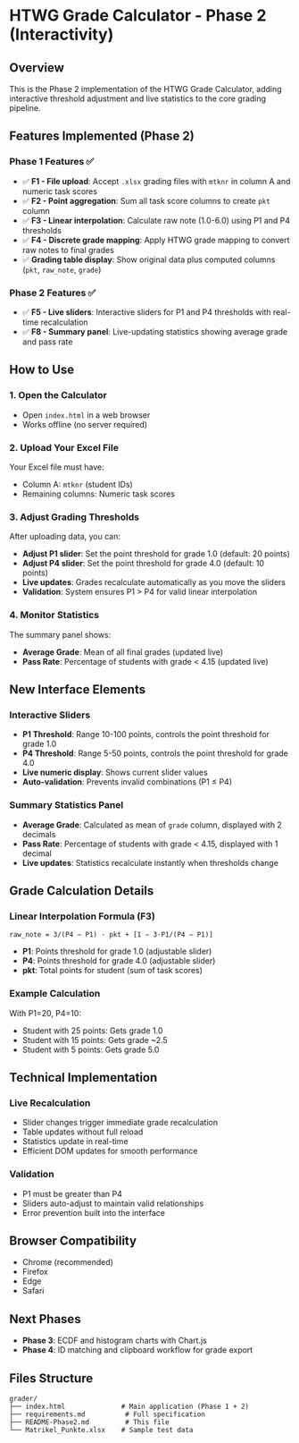 # HTWG Grade Calculator - Phase 2 (Interactivity)

## Overview

This is the Phase 2 implementation of the HTWG Grade Calculator, adding interactive threshold adjustment and live statistics to the core grading pipeline.

## Features Implemented (Phase 2)

### Phase 1 Features ✅
- ✅ **F1 - File upload**: Accept `.xlsx` grading files with `mtknr` in column A and numeric task scores
- ✅ **F2 - Point aggregation**: Sum all task score columns to create `pkt` column
- ✅ **F3 - Linear interpolation**: Calculate raw note (1.0-6.0) using P1 and P4 thresholds
- ✅ **F4 - Discrete grade mapping**: Apply HTWG grade mapping to convert raw notes to final grades
- ✅ **Grading table display**: Show original data plus computed columns (`pkt`, `raw_note`, `grade`)

### Phase 2 Features ✅
- ✅ **F5 - Live sliders**: Interactive sliders for P1 and P4 thresholds with real-time recalculation
- ✅ **F8 - Summary panel**: Live-updating statistics showing average grade and pass rate

## How to Use

### 1. Open the Calculator
- Open `index.html` in a web browser
- Works offline (no server required)

### 2. Upload Your Excel File
Your Excel file must have:
- Column A: `mtknr` (student IDs)
- Remaining columns: Numeric task scores

### 3. Adjust Grading Thresholds
After uploading data, you can:
- **Adjust P1 slider**: Set the point threshold for grade 1.0 (default: 20 points)
- **Adjust P4 slider**: Set the point threshold for grade 4.0 (default: 10 points)
- **Live updates**: Grades recalculate automatically as you move the sliders
- **Validation**: System ensures P1 > P4 for valid linear interpolation

### 4. Monitor Statistics
The summary panel shows:
- **Average Grade**: Mean of all final grades (updated live)
- **Pass Rate**: Percentage of students with grade < 4.15 (updated live)

## New Interface Elements

### Interactive Sliders
- **P1 Threshold**: Range 10-100 points, controls the point threshold for grade 1.0
- **P4 Threshold**: Range 5-50 points, controls the point threshold for grade 4.0
- **Live numeric display**: Shows current slider values
- **Auto-validation**: Prevents invalid combinations (P1 ≤ P4)

### Summary Statistics Panel
- **Average Grade**: Calculated as mean of `grade` column, displayed with 2 decimals
- **Pass Rate**: Percentage of students with grade < 4.15, displayed with 1 decimal
- **Live updates**: Statistics recalculate instantly when thresholds change

## Grade Calculation Details

### Linear Interpolation Formula (F3)
```
raw_note = 3/(P4 − P1) · pkt + [1 − 3·P1/(P4 − P1)]
```

- **P1**: Points threshold for grade 1.0 (adjustable slider)
- **P4**: Points threshold for grade 4.0 (adjustable slider)
- **pkt**: Total points for student (sum of task scores)

### Example Calculation
With P1=20, P4=10:
- Student with 25 points: Gets grade 1.0
- Student with 15 points: Gets grade ~2.5
- Student with 5 points: Gets grade 5.0

## Technical Implementation

### Live Recalculation
- Slider changes trigger immediate grade recalculation
- Table updates without full reload
- Statistics update in real-time
- Efficient DOM updates for smooth performance

### Validation
- P1 must be greater than P4
- Sliders auto-adjust to maintain valid relationships
- Error prevention built into the interface

## Browser Compatibility
- Chrome (recommended)
- Firefox
- Edge
- Safari

## Next Phases
- **Phase 3**: ECDF and histogram charts with Chart.js
- **Phase 4**: ID matching and clipboard workflow for grade export

## Files Structure
```
grader/
├── index.html              # Main application (Phase 1 + 2)
├── requirements.md          # Full specification
├── README-Phase2.md         # This file
└── Matrikel_Punkte.xlsx    # Sample test data
```
